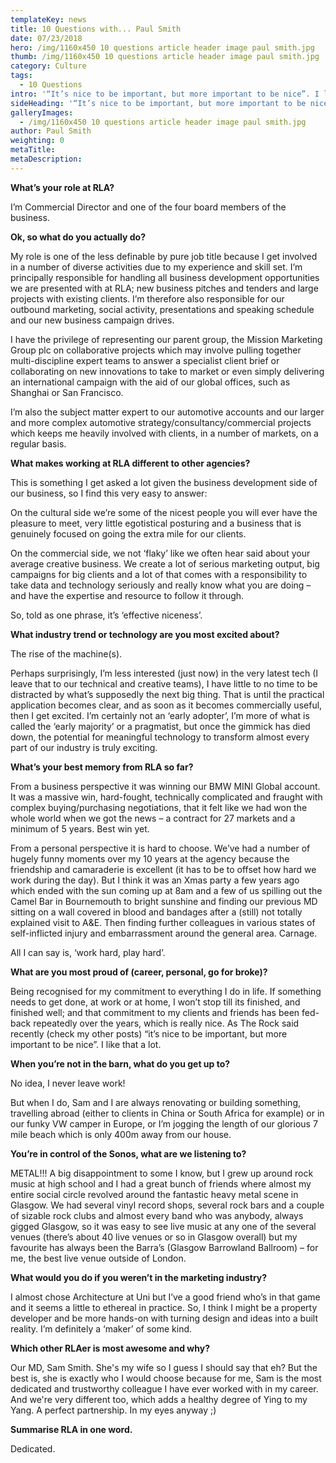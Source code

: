 ```yaml
---
templateKey: news
title: 10 Questions with... Paul Smith
date: 07/23/2018
hero: /img/1160x450 10 questions article header image paul smith.jpg
thumb: /img/1160x450 10 questions article header image paul smith.jpg
category: Culture
tags:
  - 10 Questions
intro: '“It’s nice to be important, but more important to be nice”. I like that a lot.'
sideHeading: '“It’s nice to be important, but more important to be nice”. I like that a lot.'
galleryImages:
  - /img/1160x450 10 questions article header image paul smith.jpg
author: Paul Smith
weighting: 0
metaTitle: 
metaDescription:
---
```


**What’s your role at RLA?**

I’m Commercial Director and one of the four board members of the business.

**Ok, so what do you actually do?**

My role is one of the less definable by pure job title because I get involved in a number of diverse activities due to my experience and skill set. I’m principally responsible for handling all business development opportunities we are presented with at RLA; new business pitches and tenders and large projects with existing clients. I’m therefore also responsible for our outbound marketing, social activity, presentations and speaking schedule and our new business campaign drives.

I have the privilege of representing our parent group, the Mission Marketing Group plc on collaborative projects which may involve pulling together multi-discipline expert teams to answer a specialist client brief or collaborating on new innovations to take to market or even simply delivering an international campaign with the aid of our global offices, such as Shanghai or San Francisco.

I’m also the subject matter expert to our automotive accounts and our larger and more complex automotive strategy/consultancy/commercial projects which keeps me heavily involved with clients, in a number of markets, on a regular basis.

**What makes working at RLA different to other agencies?**

This is something I get asked a lot given the business development side of our business, so I find this very easy to answer:

On the cultural side we’re some of the nicest people you will ever have the pleasure to meet, very little egotistical posturing and a business that is genuinely focused on going the extra mile for our clients.

On the commercial side, we not ‘flaky’ like we often hear said about your average creative business. We create a lot of serious marketing output, big campaigns for big clients and a lot of that comes with a responsibility to take data and technology seriously and really know what you are doing – and have the expertise and resource to follow it through.

So, told as one phrase, it’s ‘effective niceness’.

**What industry trend or technology are you most excited about?**

The rise of the machine(s).

Perhaps surprisingly, I’m less interested (just now) in the very latest tech (I leave that to our technical and creative teams), I have little to no time to be distracted by what’s supposedly the next big thing. That is until the practical application becomes clear, and as soon as it becomes commercially useful, then I get excited. I’m certainly not an ‘early adopter’, I’m more of what is called the ‘early majority’ or a pragmatist, but once the gimmick has died down, the potential for meaningful technology to transform almost every part of our industry is truly exciting.

**What’s your best memory from RLA so far?**

From a business perspective it was winning our BMW MINI Global account. It was a massive win, hard-fought, technically complicated and fraught with complex buying/purchasing negotiations, that it felt like we had won the whole world when we got the news – a contract for 27 markets and a minimum of 5 years. Best win yet.

From a personal perspective it is hard to choose. We’ve had a number of hugely funny moments over my 10 years at the agency because the friendship and camaraderie is excellent (it has to be to offset how hard we work during the day). But I think it was an Xmas party a few years ago which ended with the sun coming up at 8am and a few of us spilling out the Camel Bar in Bournemouth to bright sunshine and finding our previous MD sitting on a wall covered in blood and bandages after a (still) not totally explained visit to A&E. Then finding further colleagues in various states of self-inflicted injury and embarrassment around the general area. Carnage.

All I can say is, ‘work hard, play hard’.

**What are you most proud of (career, personal, go for broke)?**

Being recognised for my commitment to everything I do in life. If something needs to get done, at work or at home, I won’t stop till its finished, and finished well; and that commitment to my clients and friends has been fed-back repeatedly over the years, which is really nice. As The Rock said recently (check my other posts) “it’s nice to be important, but more important to be nice”. I like that a lot.

**When you’re not in the barn, what do you get up to?**

No idea, I never leave work!

But when I do, Sam and I are always renovating or building something, travelling abroad (either to clients in China or South Africa for example) or in our funky VW camper in Europe, or I’m jogging the length of our glorious 7 mile beach which is only 400m away from our house.

**You’re in control of the Sonos, what are we listening to?**

METAL!!! A big disappointment to some I know, but I grew up around rock music at high school and I had a great bunch of friends where almost my entire social circle revolved around the fantastic heavy metal scene in Glasgow. We had several vinyl record shops, several rock bars and a couple of sizable rock clubs and almost every band who was anybody, always gigged Glasgow, so it was easy to see live music at any one of the several venues (there’s about 40 live venues or so in Glasgow overall) but my favourite has always been the Barra’s (Glasgow Barrowland Ballroom) – for me, the best live venue outside of London.

**What would you do if you weren’t in the marketing industry?**

I almost chose Architecture at Uni but I’ve a good friend who’s in that game and it seems a little to ethereal in practice. So, I think I might be a property developer and be more hands-on with turning design and ideas into a built reality. I’m definitely a ‘maker’ of some kind.

**Which other RLAer is most awesome and why?**

Our MD, Sam Smith. She's my wife so I guess I should say that eh? But the best is, she is exactly who I would choose because for me, Sam is the most dedicated and trustworthy colleague I have ever worked with in my career. And we're very different too, which adds a healthy degree of Ying to my Yang. A perfect partnership. In my eyes anyway ;)

**Summarise RLA in one word.**

Dedicated.
